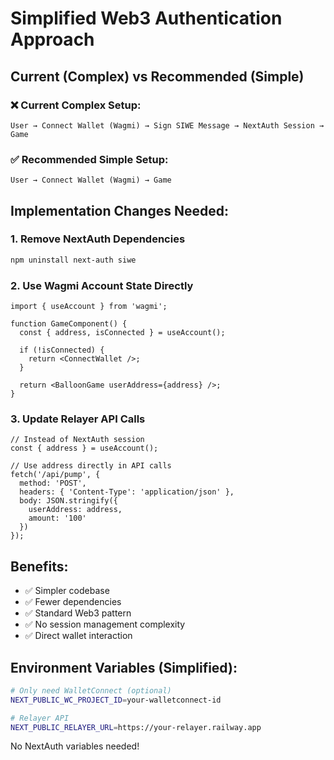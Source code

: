 # Simplified Web3 Authentication Approach

## Current (Complex) vs Recommended (Simple)

### ❌ Current Complex Setup:
```
User → Connect Wallet (Wagmi) → Sign SIWE Message → NextAuth Session → Game
```

### ✅ Recommended Simple Setup:
```
User → Connect Wallet (Wagmi) → Game
```

## Implementation Changes Needed:

### 1. Remove NextAuth Dependencies
```bash
npm uninstall next-auth siwe
```

### 2. Use Wagmi Account State Directly
```tsx
import { useAccount } from 'wagmi';

function GameComponent() {
  const { address, isConnected } = useAccount();
  
  if (!isConnected) {
    return <ConnectWallet />;
  }
  
  return <BalloonGame userAddress={address} />;
}
```

### 3. Update Relayer API Calls
```tsx
// Instead of NextAuth session
const { address } = useAccount();

// Use address directly in API calls
fetch('/api/pump', {
  method: 'POST',
  headers: { 'Content-Type': 'application/json' },
  body: JSON.stringify({
    userAddress: address,
    amount: '100'
  })
});
```

## Benefits:
- ✅ Simpler codebase
- ✅ Fewer dependencies  
- ✅ Standard Web3 pattern
- ✅ No session management complexity
- ✅ Direct wallet interaction

## Environment Variables (Simplified):
```bash
# Only need WalletConnect (optional)
NEXT_PUBLIC_WC_PROJECT_ID=your-walletconnect-id

# Relayer API
NEXT_PUBLIC_RELAYER_URL=https://your-relayer.railway.app
```

No NextAuth variables needed!
